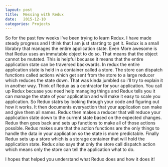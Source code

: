 ```yaml
---
layout: post
title:  Messing with Redux
date:   2015-12-10
categories: Projects
---
```


So for the past few weeks I've been trying to learn Redux. I have made steady progress and I think that I am just starting to get it. Redux is a small librabry that manages the entire application state.
Even More awesome is that Redux uses an immutable object to do so. That means that the object cannot be mutated. This is helpful becuase it means that the entire application state can be traversed backwards.
In redux the entire application state is held in a container called a store. The store can dispatch
functions called actions which get sent from the store to a large reducer which reduces the state 
down. That was kinda jumbled so i'll try to explain it in another way. 
  Think of Redux as a contractor for your application. You call up Redux becuase you need 
help managing things and Redux tells you it can manage the state of your application and 
will make it easy to scale you application. So Redux statrs by looking through your code and 
figuring out how it works. It then documents everyaction that your application can make and 
give them all names. Redux then makes a reducer that will reduce your application state down
to the current state based on the expected changes. Redux then goes back and sets up functions to 
make all of those actions possible. Redux makes sure that the action functions are the only things 
to handle the data in your application so the state is more predictable. Finally Redux sets up a 
store which is a storage container that will hold the application state. Redux also says that only
the store call dispatch action which means only the store can tell the application what to do. 

I hopes that helped you understand what Redux does and how it does it! 

